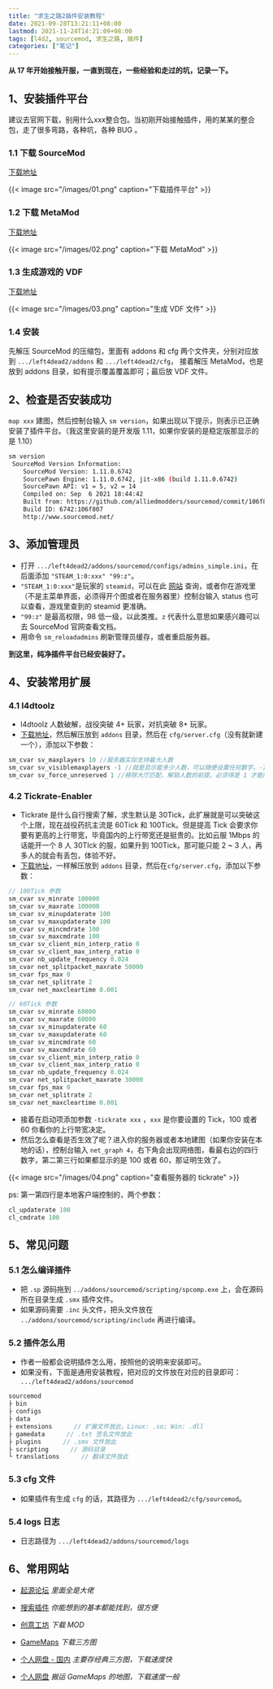 ```yaml
---
title: "求生之路2插件安装教程"
date: 2021-09-28T13:21:11+08:00
lastmod: 2021-11-24T14:21:09+08:00
tags: [l4d2, sourcemod, 求生之路, 插件]
categories: ["笔记"]
---
```


**从 17 年开始接触开服，一直到现在，一些经验和走过的坑，记录一下。**
## 1、安装插件平台

建议去官网下载，别用什么xxx整合包。当初刚开始接触插件，用的某某的整合包，走了很多弯路，各种坑，各种 BUG 。 

### 1.1 下载 SourceMod
[下载地址](https://www.sourcemod.net/downloads.php?branch=stable)

<!-- ![下载插件平台](/images/01.png) -->
{{< image src="/images/01.png" caption="下载插件平台" >}}


### 1.2 下载 MetaMod
[下载地址](https://www.metamodsource.net/downloads.php?branch=stable)

<!-- ![下载 MetaMod](/images/02.png) -->
{{< image src="/images/02.png" caption="下载 MetaMod" >}}

### 1.3 生成游戏的 VDF
[下载地址](https://www.metamodsource.net/vdf)

<!-- ![生成 VDF 文件](/images/03.png) -->
{{< image src="/images/03.png" caption="生成 VDF 文件" >}}

### 1.4 安装

先解压 SourceMod 的压缩包，里面有 addons 和 cfg 两个文件夹，分别对应放到 `.../left4dead2/addons` 和 `.../left4dead2/cfg`，
接着解压 MetaMod，也是放到 addons 目录，如有提示覆盖覆盖即可；最后放 VDF 文件。   

## 2、检查是否安装成功

`map xxx` 建图，然后控制台输入 `sm version`，如果出现以下提示，则表示已正确安装了插件平台。（我这里安装的是开发版 1.11，如果你安装的是稳定版那显示的是 1.10）

```bash
sm version
 SourceMod Version Information:
    SourceMod Version: 1.11.0.6742
    SourcePawn Engine: 1.11.0.6742, jit-x86 (build 1.11.0.6742)
    SourcePawn API: v1 = 5, v2 = 14
    Compiled on: Sep  6 2021 18:44:42
    Built from: https://github.com/alliedmodders/sourcemod/commit/106f807
    Build ID: 6742:106f807
    http://www.sourcemod.net/
```

## 3、添加管理员

* 打开 `.../left4dead2/addons/sourcemod/configs/admins_simple.ini`，在后面添加 `"STEAM_1:0:xxx"	"99:z"`。   
* `"STEAM_1:0:xxx"`是玩家的 `steamid`，可以在此 [网站](https://steamid.io) 查询，或者你在游戏里（不是主菜单界面，必须得开个图或者在服务器里）控制台输入 status 也可以查看，游戏里查到的 steamid 更准确。  
* `"99:z"` 是最高权限，98 低一级，以此类推。`z` 代表什么意思如果感兴趣可以去 SourceMod 官网查看文档。  
* 用命令 `sm_reloadadmins` 刷新管理员缓存，或者重启服务器。

**到这里，纯净插件平台已经安装好了。**

## 4、安装常用扩展

### 4.1 l4dtoolz 

* l4dtoolz 人数破解，战役突破 4+ 玩家，对抗突破 8+ 玩家。  
* [下载地址](https://github.com/Accelerator74/l4dtoolz/releases)，然后解压放到 `addons` 目录，然后在 `cfg/server.cfg`（没有就新建一个），添加以下参数：

```cpp
sm_cvar sv_maxplayers 10 //服务器实际支持最大人数
sm_cvar sv_visiblemaxplayers -1 //就是显示能多少人数，可以随便设置任何数字。-1 表示跟着 sv_maxplayers 参数。
sm_cvar sv_force_unreserved 1 //移除大厅匹配，解锁人数的前提。必须得是 1 才能解锁 4+ / 8+ 人数上限。
```

### 4.2 Tickrate-Enabler

* Tickrate 是什么自行搜索了解，求生默认是 30Tick，此扩展就是可以突破这个上限，现在战役药抗主流是 60Tick 和 100Tick。但是提高 Tick 会要求你要有更高的上行带宽，毕竟国内的上行带宽还是挺贵的。比如云服 1Mbps 的话能开一个 8 人 30TIck 的服，如果升到 100Tick，那可能只能 2 ~ 3 人，再多人的就会有丢包，体验不好。
* [下载地址](https://github.com/Accelerator74/Tickrate-Enabler/releases)，一样解压放到 `addons` 目录，然后在`cfg/server.cfg`，添加以下参数：

```cpp
// 100Tick 参数
sm_cvar sv_minrate 100000
sm_cvar sv_maxrate 100000
sm_cvar sv_minupdaterate 100
sm_cvar sv_maxupdaterate 100
sm_cvar sv_mincmdrate 100
sm_cvar sv_maxcmdrate 100
sm_cvar sv_client_min_interp_ratio 0
sm_cvar sv_client_max_interp_ratio 0
sm_cvar nb_update_frequency 0.024
sm_cvar net_splitpacket_maxrate 50000
sm_cvar fps_max 0 
sm_cvar net_splitrate 2
sm_cvar net_maxcleartime 0.001
```

```cpp
// 60Tick 参数
sm_cvar sv_minrate 60000
sm_cvar sv_maxrate 60000
sm_cvar sv_minupdaterate 60
sm_cvar sv_maxupdaterate 60
sm_cvar sv_mincmdrate 60
sm_cvar sv_maxcmdrate 60
sm_cvar sv_client_min_interp_ratio 0
sm_cvar sv_client_max_interp_ratio 0
sm_cvar nb_update_frequency 0.024
sm_cvar net_splitpacket_maxrate 30000
sm_cvar fps_max 0 
sm_cvar net_splitrate 2
sm_cvar net_maxcleartime 0.001
```

* 接着在启动项添加参数 `-tickrate xxx` ，`xxx` 是你要设置的 Tick，100 或者 60 你看你的上行带宽决定。  
* 然后怎么查看是否生效了呢？进入你的服务器或者本地建图（如果你安装在本地的话），控制台输入 `net_graph 4`，右下角会出现网络图，看最右边的四行数字，第二第三行如果都显示的是 100 或者 60，那证明生效了。

<!-- ![查看服务器的 tickrate](/images/04.png) -->
{{< image src="/images/04.png" caption="查看服务器的 tickrate" >}}

ps: 第一第四行是本地客户端控制的，两个参数：

```cpp
cl_updaterate 100
cl_cmdrate 100
```
## 5、常见问题

### 5.1 怎么编译插件
* 把 `.sp` 源码拖到 `../addons/sourcemod/scripting/spcomp.exe` 上，会在源码所在目录生成 `.smx` 插件文件。
* 如果源码需要 `.inc` 头文件，把头文件放在 `../addons/sourcemod/scripting/include` 再进行编译。

### 5.2 插件怎么用
* 作者一般都会说明插件怎么用，按照他的说明来安装即可。
* 如果没有，下面是通用安装教程，把对应的文件放在对应的目录即可： `.../left4dead2/addons/sourcemod`
```cpp
sourcemod
├ bin
├ configs
├ data
├ extensions      // 扩展文件放此，Linux: .so; Win: .dll
├ gamedata      // .txt 签名文件放此
├ plugins      // .smx 文件放此
├ scripting      // 源码目录
└ translations      // 翻译文件放此
```

### 5.3 cfg 文件
* 如果插件有生成 `cfg` 的话，其路径为 `.../left4dead2/cfg/sourcemod`。

### 5.4 logs 日志
* 日志路径为 `.../left4dead2/addons/sourcemod/logs`

## 6、常用网站
* [起源论坛](https://forums.alliedmods.net)
  *里面全是大佬*
  
* [搜索插件](http://www.sourcemod.net/plugins.php?cat=0&mod=6&title=&author=&description=&search=1)
  *你能想到的基本都能找到，很方便*
  
* [创意工坊](https://steamcommunity.com/app/550/workshop/)
  *下载 MOD*
  
* [GameMaps](https://www.gamemaps.com/l4d2/maps)
  *下载三方图*
  
* [个人网盘 - 国内](http://pan.ixuner.top)
  *主要存经典三方图，下载速度快*
  
* [个人网盘](https://maps.ixuner.top)
  *搬运 GameMaps 的地图，下载速度一般*

